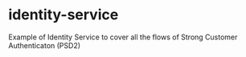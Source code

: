 # identity-service
Example of Identity Service to cover all the flows of Strong Customer Authenticaton (PSD2)
